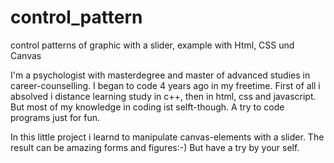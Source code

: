 # control_pattern
control patterns of graphic with a slider, example with Html, CSS und Canvas

I'm a psychologist with masterdegree and master of advanced studies in career-counselling. I began to code 4 years ago in my freetime. First of all i absolved i distance learning study in c++, then in html, css and javascript. But most of my knowledge in coding ist selft-though. A try to code programs just for fun.

In this little project i learnd to manipulate canvas-elements with a slider. The result can be amazing forms and figures:-) But have a try by your self.
